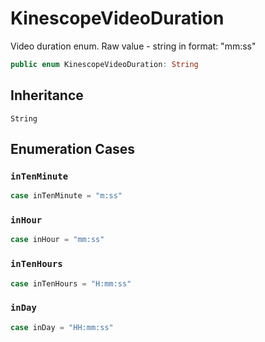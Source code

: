 # KinescopeVideoDuration

Video duration enum. Raw value - string in format:​ "mm:​ss"

``` swift
public enum KinescopeVideoDuration: String 
```

## Inheritance

`String`

## Enumeration Cases

### `inTenMinute`

``` swift
case inTenMinute = "m:ss"
```

### `inHour`

``` swift
case inHour = "mm:ss"
```

### `inTenHours`

``` swift
case inTenHours = "H:mm:ss"
```

### `inDay`

``` swift
case inDay = "HH:mm:ss"
```
